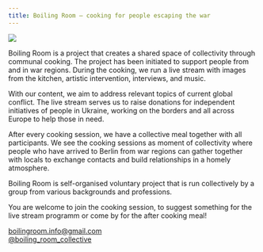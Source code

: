 ```yaml
---
title: Boiling Room – cooking for people escaping the war
---
```

![](/img/image_6487327-2.jpg)

Boiling Room is a project that creates a shared space of collectivity through communal cooking. The project has been initiated to support people from and in war regions. During the cooking, we run a live stream with images from the kitchen, artistic intervention, interviews, and music. 

With our content, we aim to address relevant topics of current global conflict. The live stream serves us to raise donations for independent initiatives of people in Ukraine, working on the borders and all across Europe to help those in need. 

After every cooking session, we have a collective meal together with all participants. We see the cooking sessions as moment of collectivity where people who have arrived to Berlin from war regions can gather together with locals to exchange contacts and build relationships in a homely atmosphere.

Boiling Room is self-organised voluntary project that is run collectively by a group from various backgrounds and professions.

You are welcome to join the cooking session, to suggest something for the live stream programm or come by for the after cooking meal!

boilingroom.info@gmail.com
<br>[@boiling_room_collective](https://www.instagram.com/boiling_room_collective/)[](https://www.instagram.com/boiling_room_berlin/)<br>